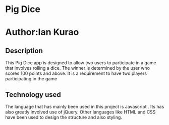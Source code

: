 # Pig Dice


#  Author:Ian Kurao


## Description

   This Pig Dice app is designed to allow two users to participate in a game that involves rolling a dice. The winner is determined by the user who scores 100 points and above. It is a requirement to have two players participating in the game


## Technology used

   The language that has mainly been used in this project is Javascript . Its has also greatly involved use of jQuery. Other languages like HTML and CSS have been used to design the structure and also styling.
